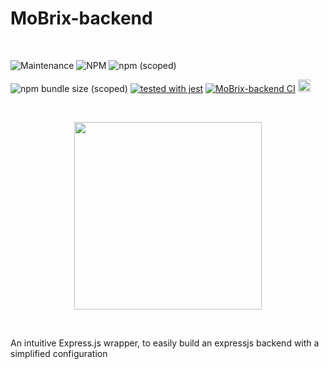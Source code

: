# MoBrix-backend

<br>

![Maintenance](https://img.shields.io/maintenance/yes/2025?label=Maintained&style=for-the-badge)
![NPM](https://img.shields.io/npm/l/mobrix-backend?label=License&style=for-the-badge)
![npm (scoped)](https://img.shields.io/npm/v/mobrix-backend?color=orange%20&label=Latest%20version&style=for-the-badge&logo=npm)

![npm bundle size (scoped)](https://img.shields.io/bundlephobia/min/mobrix-backend?label=Package%20size&logo=npm)
[![tested with jest](https://img.shields.io/badge/tested_with-jest-99424f.svg?logo=jest)](https://github.com/facebook/jest)
[![MoBrix-backend CI](https://github.com/CianciarusoCataldo/mobrix-backend/actions/workflows/mobrix-backend-CI.yml/badge.svg?branch=main)](https://github.com/CianciarusoCataldo/mobrix-backend/actions/workflows/mobrix-backend-CI.yml)
<a href="https://snyk.io/test/github/CianciarusoCataldo/mobrix-backend">
<img src="https://snyk.io/test/github/CianciarusoCataldo/mobrix-backend/badge.svg?targetFile=package.json&style=for-the-badge" height="20px"/>
</a>

<br>

<p align="center">
<img alt="" src="https://cianciarusocataldo.github.io/mobrix-backend/assets/mobrix-backend_icon.png" width="300px" />
</p>

<br>

An intuitive Express.js wrapper, to easily build an expressjs backend with a simplified configuration

<br>
